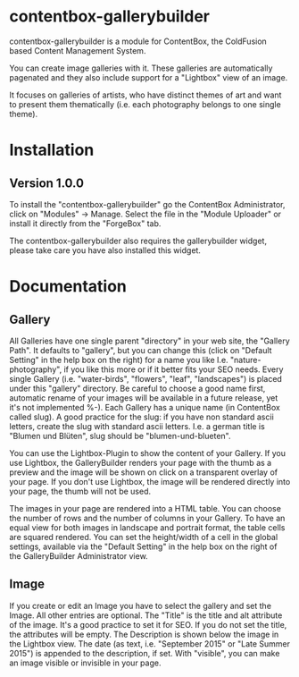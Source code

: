 # contentbox-gallerybuilder

contentbox-gallerybuilder is a module for ContentBox, the ColdFusion based Content Management System.

You can create image galleries with it. These galleries are automatically pagenated and they also include support for a "Lightbox" view of an image.

It focuses on galleries of artists, who have distinct themes of art and want to present them thematically (i.e. each photography belongs to one single theme).

# Installation

## Version 1.0.0

To install the "contentbox-gallerybuilder" go the ContentBox Administrator, click on "Modules" -> Manage. Select the file in the "Module Uploader" or install it directly from the "ForgeBox" tab.

The contentbox-gallerybuilder also requires the gallerybuilder widget, please take care you have also installed this widget.

# Documentation

## Gallery

All Galleries have one single parent "directory" in your web site, the "Gallery Path". It defaults to "gallery", but you can change this (click on "Default Setting" in the help box on the right) for a name you like I.e. "nature-photography", if you like this more or if it better fits your SEO needs. Every single Gallery (i.e. "water-birds", "flowers", "leaf", "landscapes") is placed under this "gallery" directory. Be careful to choose a good name first, automatic rename of your images will be available in a future release, yet it's not implemented %-). Each Gallery has a unique name (in ContentBox called slug). A good practice for the slug: if you have non standard ascii letters, create the slug with standard ascii letters. I.e. a german title is "Blumen und Blüten", slug should be "blumen-und-blueten".

You can use the Lightbox-Plugin to show the content of your Gallery. If you use Lightbox, the GalleryBuilder renders your page with the thumb as a preview and the image will be shown on click on a transparent overlay of your page. If you don't use Lightbox, the image will be rendered directly into your page, the thumb will not be used.

The images in your page are rendered into a HTML table. You can choose the number of rows and the number of columns in your Gallery. To have an equal view for both images in landscape and portrait format, the table cells are squared rendered. You can set the height/width of a cell in the global settings, available via the "Default Setting" in the help box on the right of the GalleryBuilder Administrator view.

## Image

If you create or edit an Image you have to select the gallery and set the Image. All other entries are optional.
The "Title" is the title and alt attribute of the image. It's a good practice to set it for SEO. If you do not set the title, the attributes will be empty.
The Description is shown below the image in the Lightbox view.
The date (as text, i.e. "September 2015" or "Late Summer 2015") is appended to the description, if set.
With "visible", you can make an image visible or invisible in your page.

